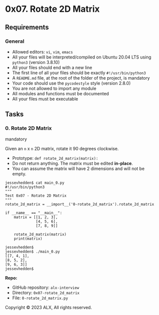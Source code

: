 # 0x07. Rotate 2D Matrix



## Requirements

### General

-   Allowed editors:  `vi`,  `vim`,  `emacs`
-   All your files will be interpreted/compiled on Ubuntu 20.04 LTS using  `python3`  (version 3.8.10)
-   All your files should end with a new line
-   The first line of all your files should be exactly  `#!/usr/bin/python3`
-   A  `README.md`  file, at the root of the folder of the project, is mandatory
-   Your code should use the  `pycodestyle`  style (version 2.8.0)
-   You are not allowed to import any module
-   All modules and functions must be documented
-   All your files must be executable

## Tasks

### 0. Rotate 2D Matrix

mandatory

Given an  `n`  x  `n`  2D matrix, rotate it 90 degrees clockwise.

-   Prototype:  `def rotate_2d_matrix(matrix):`
-   Do not return anything. The matrix must be edited  **in-place**.
-   You can assume the matrix will have 2 dimensions and will not be empty.

```
jessevhedden$ cat main_0.py
#!/usr/bin/python3
"""
Test 0x07 - Rotate 2D Matrix
"""
rotate_2d_matrix = __import__('0-rotate_2d_matrix').rotate_2d_matrix

if __name__ == "__main__":
    matrix = [[1, 2, 3],
              [4, 5, 6],
              [7, 8, 9]]

    rotate_2d_matrix(matrix)
    print(matrix)

jessevhedden$
jessevhedden$ ./main_0.py
[[7, 4, 1],
[8, 5, 2],
[9, 6, 3]]
jessevhedden$

```


**Repo:**

-   GitHub repository:  `alx-interview`
-   Directory:  `0x07-rotate_2d_matrix`
-   File:  `0-rotate_2d_matrix.py`



Copyright © 2023 ALX, All rights reserved.